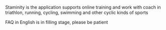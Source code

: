Staminity is the application supports online training and work with coach in triathlon, running, cycling, swimming and other cyclic kinds of sports

FAQ in English is in filling stage, please be patient
